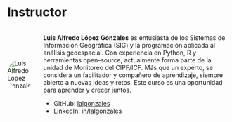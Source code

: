 # Instructor

<div style="display: flex; align-items: center; justify-content: flex-start;">

<img src="https://avatars.githubusercontent.com/u/84168595?v=4" alt="Luis Alfredo López Gonzales" style="max-width: 120px; margin-right: 20px; border-radius: 50%;">

<div style="max-width: 800px;">

<strong>Luis Alfredo López Gonzales</strong> es entusiasta de los Sistemas de Información Geográfica (SIG) y la programación aplicada al análisis geoespacial. Con experiencia en Python, R y herramientas open-source, actualmente forma parte de la unidad de Monitoreo del CIPF/ICF. Más que un experto, se considera un facilitador y compañero de aprendizaje, siempre abierto a nuevas ideas y retos. Este curso es una oportunidad para aprender y crecer juntos.

- GitHub: <a href="https://github.com/lalgonzales" target="_blank">lalgonzales</a>
- LinkedIn: <a href="https://www.linkedin.com/in/lalgonzales/" target="_blank">in/lalgonzales</a>

</div>

</div>
